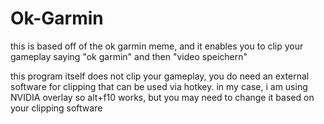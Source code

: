 # Ok-Garmin
this is based off of the ok garmin meme, and it enables you to clip your gameplay saying "ok garmin" and then "video speichern"

this program itself does not clip your gameplay, you do need an external software for clipping that can be used via hotkey.
in my case, i am using NVIDIA overlay so alt+f10 works, but you may need to change it based on your clipping software
